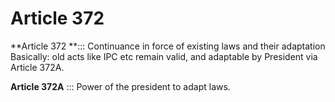 # Article 372
**Article 372 **::: 
Continuance in force of existing laws and their adaptation
Basically: old acts like IPC etc remain valid, and adaptable by President via Article 372A.

**Article 372A** :::
Power of the president to adapt laws.
